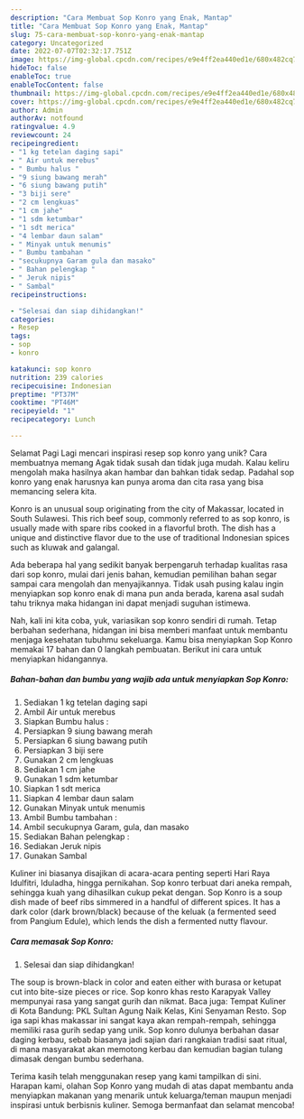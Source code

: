 ```yaml
---
description: "Cara Membuat Sop Konro yang Enak, Mantap"
title: "Cara Membuat Sop Konro yang Enak, Mantap"
slug: 75-cara-membuat-sop-konro-yang-enak-mantap
category: Uncategorized
date: 2022-07-07T02:32:17.751Z
image: https://img-global.cpcdn.com/recipes/e9e4ff2ea440ed1e/680x482cq70/sop-konro-foto-resep-utama.jpg
hideToc: false
enableToc: true
enableTocContent: false
thumbnail: https://img-global.cpcdn.com/recipes/e9e4ff2ea440ed1e/680x482cq70/sop-konro-foto-resep-utama.jpg
cover: https://img-global.cpcdn.com/recipes/e9e4ff2ea440ed1e/680x482cq70/sop-konro-foto-resep-utama.jpg
author: Admin
authorAv: notfound
ratingvalue: 4.9
reviewcount: 24
recipeingredient:
- "1 kg tetelan daging sapi"
- " Air untuk merebus"
- " Bumbu halus "
- "9 siung bawang merah"
- "6 siung bawang putih"
- "3 biji sere"
- "2 cm lengkuas"
- "1 cm jahe"
- "1 sdm ketumbar"
- "1 sdt merica"
- "4 lembar daun salam"
- " Minyak untuk menumis"
- " Bumbu tambahan "
- "secukupnya Garam gula dan masako"
- " Bahan pelengkap "
- " Jeruk nipis"
- " Sambal"
recipeinstructions:

- "Selesai dan siap dihidangkan!"
categories:
- Resep
tags:
- sop
- konro

katakunci: sop konro 
nutrition: 239 calories
recipecuisine: Indonesian
preptime: "PT37M"
cooktime: "PT46M"
recipeyield: "1"
recipecategory: Lunch

---
```



Selamat Pagi Lagi mencari inspirasi resep sop konro yang unik? Cara membuatnya memang Agak tidak susah dan tidak juga mudah. Kalau keliru mengolah maka hasilnya akan hambar dan bahkan tidak sedap. Padahal sop konro yang enak harusnya kan punya aroma dan cita rasa yang bisa memancing selera kita.


Konro is an unusual soup originating from the city of Makassar, located in South Sulawesi. This rich beef soup, commonly referred to as sop konro, is usually made with spare ribs cooked in a flavorful broth. The dish has a unique and distinctive flavor due to the use of traditional Indonesian spices such as kluwak and galangal.

Ada beberapa hal yang sedikit banyak berpengaruh terhadap kualitas rasa dari sop konro, mulai dari jenis bahan, kemudian pemilihan bahan segar sampai cara mengolah dan menyajikannya. Tidak usah pusing kalau ingin menyiapkan sop konro enak di mana pun anda berada, karena asal sudah tahu triknya maka hidangan ini dapat menjadi suguhan istimewa.


Nah, kali ini kita coba, yuk, variasikan sop konro sendiri di rumah. Tetap berbahan sederhana, hidangan ini bisa memberi manfaat untuk membantu menjaga kesehatan tubuhmu sekeluarga. Kamu bisa menyiapkan Sop Konro memakai 17 bahan dan 0 langkah pembuatan. Berikut ini cara untuk menyiapkan hidangannya.

<!--inarticleads1-->

##### Bahan-bahan dan bumbu yang wajib ada untuk menyiapkan Sop Konro:

1. Sediakan 1 kg tetelan daging sapi
1. Ambil  Air untuk merebus
1. Siapkan  Bumbu halus :
1. Persiapkan 9 siung bawang merah
1. Persiapkan 6 siung bawang putih
1. Persiapkan 3 biji sere
1. Gunakan 2 cm lengkuas
1. Sediakan 1 cm jahe
1. Gunakan 1 sdm ketumbar
1. Siapkan 1 sdt merica
1. Siapkan 4 lembar daun salam
1. Gunakan  Minyak untuk menumis
1. Ambil  Bumbu tambahan :
1. Ambil secukupnya Garam, gula, dan masako
1. Sediakan  Bahan pelengkap :
1. Sediakan  Jeruk nipis
1. Gunakan  Sambal


Kuliner ini biasanya disajikan di acara-acara penting seperti Hari Raya Idulfitri, Iduladha, hingga pernikahan. Sop konro terbuat dari aneka rempah, sehingga kuah yang dihasilkan cukup pekat dengan. Sop Konro is a soup dish made of beef ribs simmered in a handful of different spices. It has a dark color (dark brown/black) because of the keluak (a fermented seed from Pangium Edule), which lends the dish a fermented nutty flavour. 

<!--inarticleads2-->

##### Cara memasak Sop Konro:


1. Selesai dan siap dihidangkan!

The soup is brown-black in color and eaten either with burasa or ketupat cut into bite-size pieces or rice. Sop konro khas resto Karapyak Valley mempunyai rasa yang sangat gurih dan nikmat. Baca juga: Tempat Kuliner di Kota Bandung: PKL Sultan Agung Naik Kelas, Kini Senyaman Resto. Sop iga sapi khas makassar ini sangat kaya akan rempah-rempah, sehingga memiliki rasa gurih sedap yang unik. Sop konro dulunya berbahan dasar daging kerbau, sebab biasanya jadi sajian dari rangkaian tradisi saat ritual, di mana masyarakat akan memotong kerbau dan kemudian bagian tulang dimasak dengan bumbu sederhana. 

Terima kasih telah menggunakan resep yang kami tampilkan di sini. Harapan kami, olahan Sop Konro yang mudah di atas dapat membantu anda menyiapkan makanan yang menarik untuk keluarga/teman maupun menjadi inspirasi untuk berbisnis kuliner. Semoga bermanfaat dan selamat mencoba!
